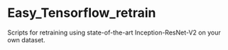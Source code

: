 # Easy_Tensorflow_retrain
Scripts for retraining using state-of-the-art Inception-ResNet-V2 on your own dataset. 
